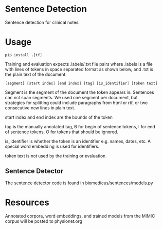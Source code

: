# Sentence Detection

Sentence detection for clinical notes.

# Usage
```
pip install .[tf]
```

Training and evaluation expects .labels/.txt file pairs where .labels is a file with lines of tokens 
in space separated format as shown below, and .txt is the plain text of the document.

```text
[segment] [start index] [end index] [tag] [is_identifier] [token text]
```

Segment is the segment of the document the token appears in. Sentences can not span segments. We 
used one segment per document, but strategies for splitting could include paragraphs from html 
or rtf, or two consecutive new lines in plain text.

start index and end index are the bounds of the token

tag is the manually annotated tag, B for begin of sentence tokens, I for end of sentence tokens,
O for tokens that should be ignored.

is_identifier is whether the token is an identifier e.g. names, dates, etc. A special word embedding 
is used for identifiers.

token text is not used by the training or evaluation.  

## Sentence Detector

The sentence detector code is found in biomedicus/sentences/models.py  

# Resources

Annotated corpora, word embeddings, and trained models from the MIMIC corpus will be posted to 
physionet.org
